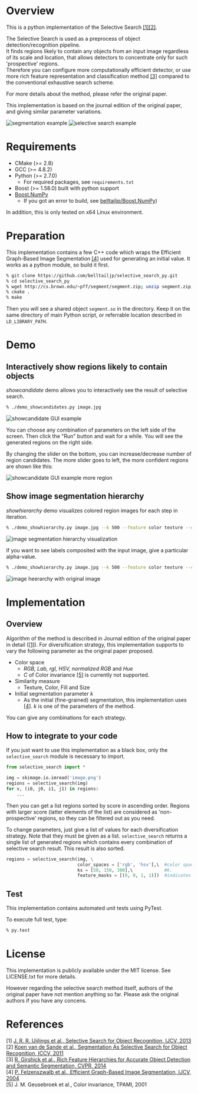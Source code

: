 # Overview

This is a python implementation of the Selective Search [[1]](#selective_search_ijcv)[[2]](#selective_search_iccv).

The Selective Search is used as a preprocess of object detection/recognition pipeline.<br/>
It finds regions likely to contain any objects from an input image regardless of its scale and location,
that allows detectors to concentrate only for such 'prospective' regions.<br/>
Therefore you can configure more computationally efficient detector,
or use more rich feature representation and classification method [[3]](#deeplearning)
compared to the conventional exhaustive search scheme.

For more details about the method, please refer the original paper.

This implementation is based on the journal edition of the original paper, and giving similar parameter variations.

![segmentation example](doc/segmentation_example.png)
![selective search example](doc/ss_sample.png)


# Requirements

* CMake (>= 2.8)
* GCC (>= 4.8.2)
* Python (>= 2.7.0)
    * For required packages, see `requirements.txt`
* Boost (>= 1.58.0) built with python support
* [Boost.NumPy](https://github.com/ndarray/Boost.NumPy)
    * If you got an error to build, see [belltailjp/Boost.NumPy](https://github.com/belltailjp/Boost.NumPy))

In addition, this is only tested on x64 Linux environment.


# Preparation

This implementation contains a few C++ code which wraps the Efficient Graph-Based Image Segmentation [[4]](#segmentation) used for generating an initial value.
It works as a python module, so build it first.

```sh
% git clone https://github.com/belltailjp/selective_search_py.git
% cd selective_search_py
% wget http://cs.brown.edu/~pff/segment/segment.zip; unzip segment.zip; rm segment.zip
% cmake .
% make
```

Then you will see a shared object `segment.so` in the directory.
Keep it on the same directory of main Python script, or referrable location described in `LD_LIBRARY_PATH`.


# Demo

## Interactively show regions likely to contain objects

*showcandidate* demo allows you to interactively see the result of selective search.

```sh
% ./demo_showcandidates.py image.jpg
```

![showcandidate GUI example](doc/showcandidates_scr.png)

You can choose any combination of parameters on the left side of the screen.
Then click the "Run" button and wait for a while. You will see the generated regions on the right side.

By changing the slider on the bottom, you can increase/decrease number of region candidates.
The more slider goes to left, the more confident regions are shown like this:

![showcandidate GUI example more region](doc/showcandidates_scr_more.png)


## Show image segmentation hierarchy

*showhierarchy* demo visualizes colored region images for each step in iteration.

```sh
% ./demo_showhierarchy.py image.jpg --k 500 --feature color texture --color rgb
```

![image segmentation hierarchy visualization](doc/hierarchy_example.gif)

If you want to see labels composited with the input image, give a particular alpha-value.

```sh
% ./demo_showhierarchy.py image.jpg --k 500 --feature color texture --color rgb --alpha 0.6
```

![image heerarchy with original image](doc/hierarchy_example_composited.png)


# Implementation

## Overview

Algorithm of the method is described in Journal edition of the original paper in detail ([[1]](#selective_search_ijcv)).
For diversification strategy, this implementation supports to vary the following parameter as the original paper proposed.

* Color space
    * *RGB, Lab, rgI, HSV, normalized RGB* and *Hue*
    * *C* of Color invariance [[5]](#color_invariance) is currently not supported.
* Similarity measure
    * Texture, Color, Fill and Size
* Initial segmentation parameter *k*
    * As the initial (fine-grained) segmentation, this implementation uses [[4]](#segmentation). *k* is one of the parameters of the method.

You can give any combinations for each strategy.


## How to integrate to your code

If you just want to use this implementation as a black box, only the `selective_search` module is necessary to import.

```python
from selective_search import *

img = skimage.io.imread('image.png')
regions = selective_search(img)
for v, (i0, j0, i1, j1) in regions:
    ...
```

Then you can get a list regions sorted by score in ascending order.
Regions with larger score (latter elements of the list) are considered as 'non-prospective' regions, so they can be filtered out as you need.

To change parameters, just give a list of values for each diversification strategy. Note that they must be given as a list.
`selective_search` returns a single list of generated regions which contains every combination of selective search result.
This result is also sorted.

```python
regions = selective_search(img, \
                           color_spaces = ['rgb', 'hsv'],\  #color space. should be lower case.
                           ks = [50, 150, 300],\            #k.
                           feature_masks = [(0, 0, 1, 1)])  #indicates whether S/C/T/F similarity is used, respectively.
```


## Test

This implementation contains automated unit tests using PyTest.

To execute full test, type:

```sh
% py.test
```


# License

This implementation is publicly available under the MIT license. See LICENSE.txt for more details.

However regarding the selective search method itself, authors of the original paper have not mention anything so far.
Please ask the original authors if you have any concens.


# References

\[1\] <a name="selective_search_ijcv"> [J. R. R. Uijlings et al., Selective Search for Object Recognition, IJCV, 2013](https://ivi.fnwi.uva.nl/isis/publications/bibtexbrowser.php?key=UijlingsIJCV2013&bib=all.bib) <br/>
\[2\] <a name="selective_search_iccv"> [Koen van de Sande et al., Segmentation As Selective Search for Object Recognition, ICCV, 2011](https://ivi.fnwi.uva.nl/isis/publications/bibtexbrowser.php?key=UijlingsIJCV2013&bib=all.bib) <br/>
\[3\] <a name="deeplearning"> [R. Girshick et al., Rich Feature Hierarchies for Accurate Object Detection and Semantic Segmentation, CVPR, 2014](http://www.cs.berkeley.edu/~rbg/papers/r-cnn-cvpr.pdf) <br/>
\[4\] <a name="segmentation"> [P. Felzenszwalb et al., Efficient Graph-Based Image Segmentation, IJCV, 2004](http://cs.brown.edu/~pff/segment/) <br/>
\[5\] <a name="color_invariance"> J. M. Geusebroek et al., Color invariance, TPAMI, 2001
